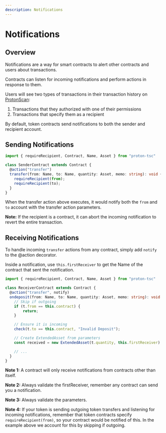 ```yaml
---
description: Notifications
---
```



# Notifications

## Overview

Notifications are a way for smart contracts to alert other contracts and users about transactions.

Contracts can listen for incoming notifications and perform actions in response to them.

Users will see two types of transactions in their transaction history on [ProtonScan](https://protonscan.io):
1. Transactions that they authorized with one of their permissions
2. Transactions that specify them as a recipient

By default, token contracts send notifications to both the sender and recipient account.


## Sending Notifications

```ts
import { requireRecipient, Contract, Name, Asset } from "proton-tsc"

class SenderContract extends Contract {
  @action("transfer")
  transfer(from: Name, to: Name, quantity: Asset, memo: string): void {
    requireRecipient(from);
    requireRecipient(to);
  }
}
```

When the transfer action above executes, it would notify both the `from` and `to` account with the transfer action parameters.

**Note:** If the recipient is a contract, it can abort the incoming notification to revert the entire transaction.

## Receiving Notifications

To handle incoming `transfer` actions from any contract, simply add `notify` to the @action decorator.

Inside a notification, use `this.firstReceiver` to get the Name of the contract that sent the notification. 

```ts
import { requireRecipient, Contract, Name, Asset } from "proton-tsc"

class ReceiverContract extends Contract {
  @action("transfer", notify)
  ondeposit(from: Name, to: Name, quantity: Asset, memo: string): void {
    // Skip if outgoing
    if (t.from == this.contract) {
        return;
    }

    // Ensure it is incoming
    check(t.to == this.contract, "Invalid Deposit");

    // Create ExtendedAsset from parameters
    const received = new ExtendedAsset(t.quantity, this.firstReceiver)

    // ...
  }
}
```

**Note 1:** A contract will only receive notifications from contracts other than itself.

**Note 2:** Always validate the firstReceiver, remember any contract can send you a notification.

**Note 3:** Always validate the parameters.

**Note 4:** If your token is sending outgoing token transfers and listening for incoming notifications, remember that token contracts specify `requireRecipient(from)`, so your contract would be notified of this. In the example above we account for this by skipping if outgoing.
